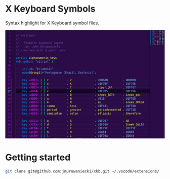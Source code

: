 # X Keyboard Symbols

Syntax highlight for X Keyboard symbol files.

![](./assets/screenshot.png)


# Getting started

```sh
git clone git@github.com:jmurowaniecki/xkb.git ~/.vscode/extensions/
```